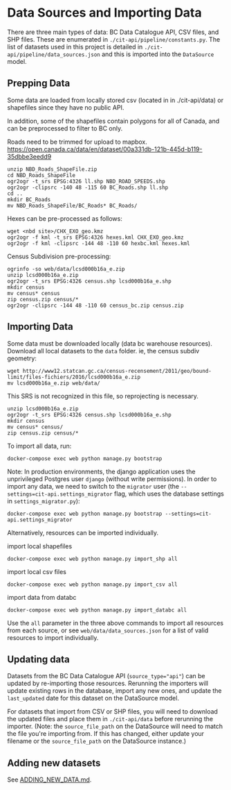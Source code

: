 # Data Sources and Importing Data

There are three main types of data: BC Data Catalogue API, CSV files, and SHP files. These are enumerated in `./cit-api/pipeline/constants.py`. The list of datasets used in this project is detailed in `./cit-api/pipeline/data_sources.json` and this is imported into the `DataSource` model.

## Prepping Data

Some data are loaded from locally stored csv (located in in ./cit-api/data) or shapefiles since they have no public API.

In addition, some of the shapefiles contain polygons for all of Canada, and can be preprocessed to filter to BC only.

Roads need to be trimmed for upload to mapbox.
https://open.canada.ca/data/en/dataset/00a331db-121b-445d-b119-35dbbe3eedd9

```
unzip NBD_Roads_ShapeFile.zip
cd NBD_Roads_ShapeFile
ogr2ogr -t_srs EPSG:4326 ll.shp NBD_ROAD_SPEEDS.shp
ogr2ogr -clipsrc -140 48 -115 60 BC_Roads.shp ll.shp
cd ..
mkdir BC_Roads
mv NBD_Roads_ShapeFile/BC_Roads* BC_Roads/
```

Hexes can be pre-processed as follows:

```
wget <nbd site>/CHX_EXO_geo.kmz
ogr2ogr -f kml -t_srs EPSG:4326 hexes.kml CHX_EXO_geo.kmz
ogr2ogr -f kml -clipsrc -144 48 -110 60 hexbc.kml hexes.kml
```

Census Subdivision pre-processing:

```
ogrinfo -so web/data/lcsd000b16a_e.zip
unzip lcsd000b16a_e.zip
ogr2ogr -t_srs EPSG:4326 census.shp lcsd000b16a_e.shp
mkdir census
mv census* census
zip census.zip census/*
ogr2ogr -clipsrc -144 48 -110 60 census_bc.zip census.zip
```

## Importing Data

Some data must be downloaded locally (data bc warehouse resources). Download all local datasets to the `data` folder. ie, the census subdiv geometry:

```
wget http://www12.statcan.gc.ca/census-recensement/2011/geo/bound-limit/files-fichiers/2016/lcsd000b16a_e.zip
mv lcsd000b16a_e.zip web/data/
```

This SRS is not recognized in this file, so reprojecting is necessary.

```
unzip lcsd000b16a_e.zip
ogr2ogr -t_srs EPSG:4326 census.shp lcsd000b16a_e.shp
mkdir census
mv census* census/
zip census.zip census/*
```

To import all data, run:

```
docker-compose exec web python manage.py bootstrap
```

Note: In production environments, the django application uses the unprivileged Postgres user `django` (without write permissions). In order to import any data, we need to switch to the `migrator` user (the `--settings=cit-api.settings_migrator` flag, which uses the database settings in `settings_migrator.py`):

```
docker-compose exec web python manage.py bootstrap --settings=cit-api.settings_migrator
```

Alternatively, resources can be imported individually.

import local shapefiles

```
docker-compose exec web python manage.py import_shp all
```

import local csv files

```
docker-compose exec web python manage.py import_csv all
```

import data from databc

```
docker-compose exec web python manage.py import_databc all
```

Use the `all` parameter in the three above commands to import all resources from each source, or see `web/data/data_sources.json` for a list of valid resources to import individually.

## Updating data

Datasets from the BC Data Catalogue API (`source_type="api"`) can be updated by re-importing those resources. Rerunning the importers will update existing rows in the database, import any new ones, and update the `last_updated` date for this dataset on the DataSource model.

For datasets that import from CSV or SHP files, you will need to download the updated files and place them in `./cit-api/data` before rerunning the importer. (Note: the `source_file_path` on the DataSource will need to match the file you're importing from. If this has changed, either update your filename or the `source_file_path` on the DataSource instance.)

## Adding new datasets

See [ADDING_NEW_DATA.md](ADDING_NEW_DATA.md).
